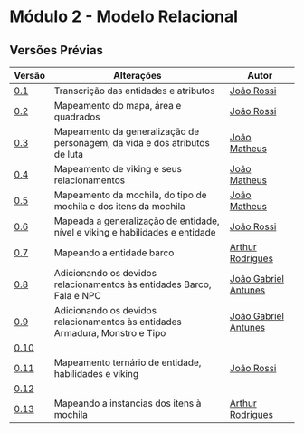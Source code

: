 # Módulo 2 - Modelo Relacional

## Versões Prévias

| Versão | Alterações | Autor | 
| ------ | ---------- | ----- |
| [0.1](./vikings_MRel-v0.1.png) | Transcrição das entidades e atributos | [João Rossi](https://github.com/bielrossi15) |
| [0.2](./vikings_MRel-v0.2.png) | Mapeamento do mapa, área e quadrados | [João Rossi](https://github.com/bielrossi15) |
| [0.3](./vikings_MRel-v0.3.png) | Mapeamento da generalização de personagem, da vida e dos atributos de luta | [João Matheus](https://github.com/J-Matheus) |
| [0.4](./vikings_MRel-v0.4.png) | Mapeamento de viking e seus relacionamentos | [João Matheus](https://github.com/J-Matheus) |
| [0.5](./vikings_MRel-v0.5.png) | Mapeamento da mochila, do tipo de mochila e dos itens da mochila | [João Matheus](https://github.com/J-Matheus) |
| [0.6](./vikings_MRel-v0.6.png) | Mapeada a generalização de entidade, nível e viking e habilidades e entidade | [João Rossi](https://github.com/bielrossi15) |
| [0.7](./vikings_MRel-v0.7.png) | Mapeando a entidade barco | [Arthur Rodrigues](https://github.com/arthurarp) |
| [0.8](./vikings_MRel-v0.8.png) | Adicionando os devidos relacionamentos às entidades Barco, Fala e NPC | [João Gabriel Antunes](https://github.com/flyerjohn) |
| [0.9](./vikings_MRel-v0.9.png) | Adicionando os devidos relacionamentos às entidades Armadura, Monstro e Tipo | [João Gabriel Antunes](https://github.com/flyerjohn) |
| [0.10](./vikings_MRel-v0.10.png) |  |  |
| [0.11](./vikings_MRel-v0.11.png) | Mapeamento ternário de entidade, habilidades e viking | [João Rossi](https://github.com/bielrossi15) |
| [0.12](./vikings_MRel-v0.12.png) | | |
| [0.13](./vikings_MRel-v0.13.png) | Mapeando a instancias dos itens à mochila | [Arthur Rodrigues](https://github.com/arthurarp) |
